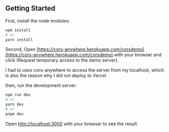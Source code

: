 
## Getting Started
First, install the node modules:

```bash
npm install
# or
yarn install
```

Second, Open [https://cors-anywhere.herokuapp.com/corsdemo](https://cors-anywhere.herokuapp.com/corsdemo) with your browser and click (Request temporary access to the demo server).


I had to uses cors-anywhere to access the server from my localhost, which is also the reason why I did not deploy to Vercel

then, run the development server:

```bash
npm run dev
# or
yarn dev
# or
pnpm dev
```

Open [http://localhost:3000](http://localhost:3000) with your browser to see the result.

